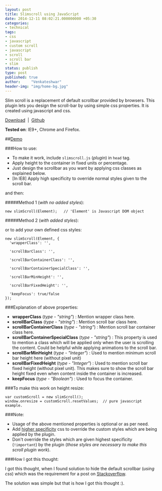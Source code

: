 ```yaml
---
layout: post
title: Slimscroll using JavaScript
date: 2014-12-11 08:02:21.000000000 +05:30
categories:
- technical
tags:
- css
- javascript
- custom scroll
- javascript
- scroll
- scroll bar
- slim
status: publish
type: post
published: true
author:     "Venkateshwar"
header-img: "img/home-bg.jpg"
---
```


Slim scroll is a replacement of default scrollbar provided by browsers. This plugin lets you design the scroll-bar by using simple css properties. It is created using javascript and css.

[Download](https://github.com/venkateshwar/slim-scroll/releases/latest)&nbsp;&nbsp;| &nbsp;[Github](https://github.com/venkateshwar/slim-scroll/)

**Tested on**: IE9+, Chrome and Firefox.

##[Demo](https://rawgit.com/venkateshwar/slim-scroll/master/index.html)

###How to use:
- To make it work, include `slimscroll.js` (_plugin_) in `head` tag.
- Apply height to the container in fixed units or percentage.
- Just design the scrollbar as you want by applying css classes as explained below.
- [In IE8] Apply high specificity to override normal styles given to the scroll bar.

and then:

#####Method 1 (_with no added styles_):

    new slimScroll(Element);   // 'Element' is Javascript DOM object

#####Method 2 (_with added styles_):

or to add your own defined css styles:

    new slimScroll(Element, {
      'wrapperClass': '',

      'scrollBarClass': '',

      'scrollBarContainerClass': '',  

      'scrollBarContainerSpecialClass': '',

      'scrollBarMinHeight': '',

      'scrollBarFixedHeight': '',

      'keepFocus': true/false
    });

###Explanation of above properties:

- **wrapperClass** (*type - "string"*) : Mention wrapper class here.
- **scrollBarClass** (*type - "string"*) : Mention scroll bar class here.
- **scrollBarContainerClass** (*type - "string"*) : Mention scroll bar container class here.
- **scrollBarContainerSpecialClass** (*type - "string"*) : This property is used to mention a class which will be applied only when the user is scrolling the content. Could be helpful while applying animations to the scroll bar.
- **scrollBarMinHeight** (*type - "Integer"*) : Used to mention minimum scroll bar height here (without pixel unit)
- **scrollBarFixedHeight** (*type - "Integer"*) : Used to mention scroll bar fixed height (without pixel unit). This makes sure to show the scroll bar height fixed even when content inside the container is increased.
- **keepFocus** (*type - "Boolean"*) : Used to focus the container.

###To make this work on height resize:

    var customScroll = new slimScroll();
    window.onresize = customScroll.resetValues;  // pure javascript example.

###Note:

- Usage of the above mentioned properties is optional or as per need.
- Add [higher specificity](https://developer.mozilla.org/en-US/docs/Web/CSS/Specificity) css to override the custom styles which are being applied by the plugin.
- Don't override the styles which are given highest specificity (`!important`) by the plugin (_those styles are necessary to make this scroll plugin work_).


###How I got this thought:

I got this thought, when I found solution to hide the default scrollbar (_using css_) which was the requirement for a post on [Stackoverflow](http://stackoverflow.com/a/16671476/1577396).

The solution was simple but that is how I got this thought :).
